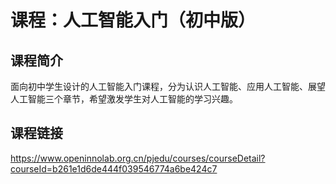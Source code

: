 # 课程：人工智能入门（初中版）

## 课程简介

面向初中学生设计的人工智能入门课程，分为认识人工智能、应用人工智能、展望人工智能三个章节，希望激发学生对人工智能的学习兴趣。

## 课程链接


https://www.openinnolab.org.cn/pjedu/courses/courseDetail?courseId=b261e1d6de444f039546774a6be424c7